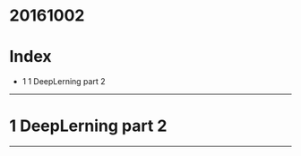 # 20161002

# Index

- 1 1 DeepLerning part 2


----------------

# 1 DeepLerning part 2





----------------






